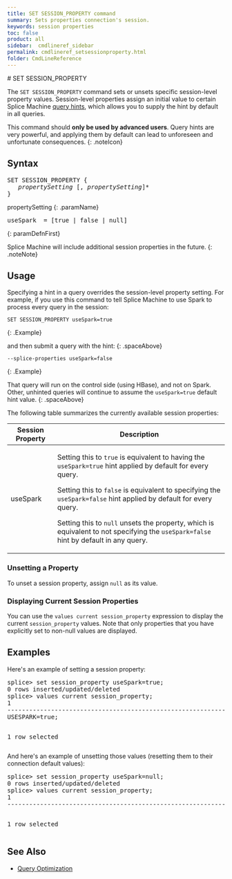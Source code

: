 ```yaml
---
title: SET SESSION_PROPERTY command
summary: Sets properties connection's session.
keywords: session properties
toc: false
product: all
sidebar:  cmdlineref_sidebar
permalink: cmdlineref_setsessionproperty.html
folder: CmdLineReference
---
```

<section>
<div class="TopicContent" data-swiftype-index="true" markdown="1">
# SET SESSION_PROPERTY

The `SET SESSION_PROPERTY` command sets or unsets specific session-level property values. Session-level properties assign an initial value to certain Splice Machine [query hints](developers_tuning_queryoptimization.html#queryhints), which allows you to supply the hint by default in all queries.

This command should __only be used by advanced users__. Query hints are very powerful, and applying them by default can lead to unforeseen and unfortunate consequences.
{: .noteIcon}

## Syntax

<div class="fcnWrapperWide"><pre class="FcnSyntax">
SET SESSION_PROPERTY {
   <em>propertySetting</em> [, <em>propertySetting</em>]*
}</pre>
</div>

<div class="paramList" markdown="1">
propertySetting
{: .paramName}

<div class="fcnWrapperWide"><pre class="FcnSyntax">
useSpark  = [true | false | null]</pre>
</div>
{: paramDefnFirst}
</div>

Splice Machine will include additional session properties in the future.
{: .noteNote}


## Usage

Specifying a hint in a query overrides the session-level property setting. For example, if you use this command to tell Splice Machine to use Spark to process every query in the session:

```
SET SESSION_PROPERTY useSpark=true
```
{: .Example}

and then submit a query with the hint:
{: .spaceAbove}

```
--splice-properties useSpark=false
```
{: .Example}

That query will run on the control side (using HBase), and not on Spark. Other, unhinted queries will continue to assume the `useSpark=true` default hint value.
{: .spaceAbove}

The following table summarizes the currently available session properties:
<table>
    <col />
    <col />
    <thead>
        <tr>
            <th>Session Property</th>
            <th>Description</th>
        </tr>
    </thead>
    <tbody>
        <tr>
            <td class="CodeFont">useSpark</td>
            <td>
                <p>Setting this to <code>true</code> is equivalent to having the <code>useSpark=true</code> hint applied by default for every query.</p>
                <p>Setting this to <code>false</code> is equivalent to specifying the <code>useSpark=false</code> hint applied by default for every query.</p>
                <p>Setting this to <code>null</code> unsets the property, which is equivalent to not specifying the <code>useSpark=false</code> hint by default in any query.</p>
            </td>
        </tr>
    </tbody>
</table>

### Unsetting a Property
To unset a session property, assign `null` as its value.

### Displaying Current Session Properties
You can use the `values current session_property` expression to display the current `session_property` values. Note that only properties that you have explicitly set to non-null values are displayed.

## Examples
Here's an example of setting a session property:

<div class="preWrapperWide" markdown="1"><pre class="Example">
splice> set session_property useSpark=true;
0 rows inserted/updated/deleted
splice> values current session_property;
1
------------------------------------------------------------------
USESPARK=true;

1 row selected</pre>
</div>

And here's an example of unsetting those values (resetting them to their connection default values):

<div class="preWrapperWide" markdown="1"><pre class="Example">
splice> set session_property useSpark=null;
0 rows inserted/updated/deleted
splice> values current session_property;
1
------------------------------------------------------------------


1 row selected</pre>
</div>

## See Also
* [Query Optimization](developers_tuning_queryoptimization.html#queryhints)

</div>
</section>
